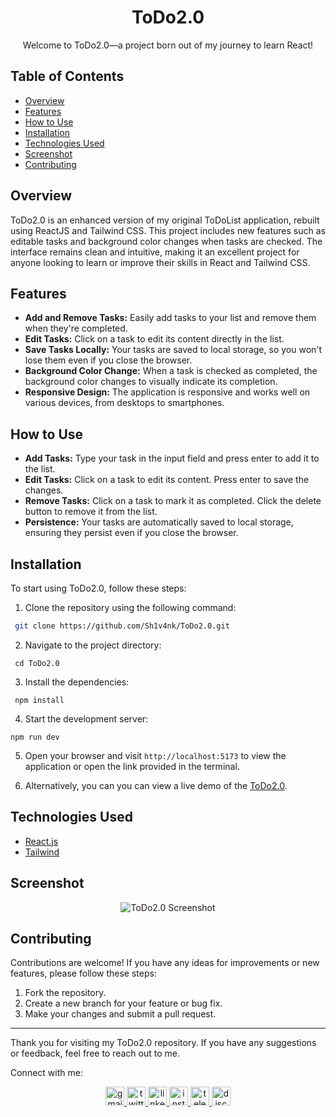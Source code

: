 
<div align="center">
  
# ToDo2.0

Welcome to ToDo2.0—a project born out of my journey to learn React!
</div>

## Table of Contents

- [Overview](#overview)
- [Features](#features)
- [How to Use](#how-to-use)
- [Installation](#installation)
- [Technologies Used](#technologies-used)
- [Screenshot](#screenshot)
- [Contributing](#contributing)

## Overview

ToDo2.0 is an enhanced version of my original ToDoList application, rebuilt using ReactJS and Tailwind CSS. This project includes new features such as editable tasks and background color changes when tasks are checked. The interface remains clean and intuitive, making it an excellent project for anyone looking to learn or improve their skills in React and Tailwind CSS.

## Features

- **Add and Remove Tasks:** Easily add tasks to your list and remove them when they're completed.
- **Edit Tasks:** Click on a task to edit its content directly in the list.
- **Save Tasks Locally:** Your tasks are saved to local storage, so you won't lose them even if you close the browser.
- **Background Color Change:** When a task is checked as completed, the background color changes to visually indicate its completion.
- **Responsive Design:** The application is responsive and works well on various devices, from desktops to smartphones.

## How to Use

- **Add Tasks:** Type your task in the input field and press enter to add it to the list.
- **Edit Tasks:** Click on a task to edit its content. Press enter to save the changes.
- **Remove Tasks:** Click on a task to mark it as completed. Click the delete button to remove it from the list.
- **Persistence:** Your tasks are automatically saved to local storage, ensuring they persist even if you close the browser.

## Installation

To start using ToDo2.0, follow these steps:

1. Clone the repository using the following command:

```bash
 git clone https://github.com/Sh1v4nk/ToDo2.0.git
```
2. Navigate to the project directory:
```
 cd ToDo2.0
```
3. Install the dependencies:
```
 npm install
```
4. Start the development server:
```
npm run dev
```
5. Open your browser and visit `http://localhost:5173` to view the application or open the link provided in the terminal.

6. Alternatively, you can you can view a live demo of the [ToDo2.0](https://todov2-react.vercel.app/).

## Technologies Used

- [React.js](https://react.dev/)
- [Tailwind](https://tailwindcss.com/)

## Screenshot

<div align="center">
    <img src="https://i.ibb.co/Y2WN04h/image.png" alt="ToDo2.0 Screenshot" />
</div>

## Contributing

Contributions are welcome! If you have any ideas for improvements or new features, please follow these steps:

1. Fork the repository.
2. Create a new branch for your feature or bug fix.
3. Make your changes and submit a pull request.

---

Thank you for visiting my ToDo2.0 repository. If you have any suggestions or feedback, feel free to reach out to me.

Connect with me:

<div align="center">
  <a href="mailto:shivankpandey113@gmail.com" target="_blank">
    <img src="https://img.shields.io/static/v1?message=Gmail&logo=gmail&label=&color=D14836&logoColor=white&labelColor=&style=for-the-badge" height="30" alt="gmail logo"  />
  </a>
  <a href="https://twitter.com/sh1v4nk" target="_blank">
    <img src="https://img.shields.io/static/v1?message=Twitter&logo=twitter&label=&color=1DA1F2&logoColor=white&labelColor=&style=for-the-badge" height="30" alt="twitter logo"  />
  </a>
    <a href="https://www.linkedin.com/in/sh1v4nk/" target="_blank">
    <img src="https://img.shields.io/static/v1?message=LinkedIn&logo=linkedin&label=&color=0077B5&logoColor=white&labelColor=&style=for-the-badge" height="30" alt="linkedin logo"  />
  </a>
  <a href="https://www.instagram.com/sh1v4nk_/" target="_blank">
    <img src="https://img.shields.io/static/v1?message=Instagram&logo=instagram&label=&color=E4405F&logoColor=white&labelColor=&style=for-the-badge" height="30" alt="instagram logo"  />
  </a>
  <a href="https://t.me/BlackGoku_69th" target="_blank">
    <img src="https://img.shields.io/static/v1?message=Telegram&logo=telegram&label=&color=2CA5E0&logoColor=white&labelColor=&style=for-the-badge" height="30" alt="telegram logo"  />
  </a>
  <a href="https://discord.com/users/571299781096505344" target="_blank">
    <img src="https://img.shields.io/static/v1?message=Discord&logo=discord&label=&color=7289DA&logoColor=white&labelColor=&style=for-the-badge" height="30" alt="discord logo"  />
  </a>
</div>
